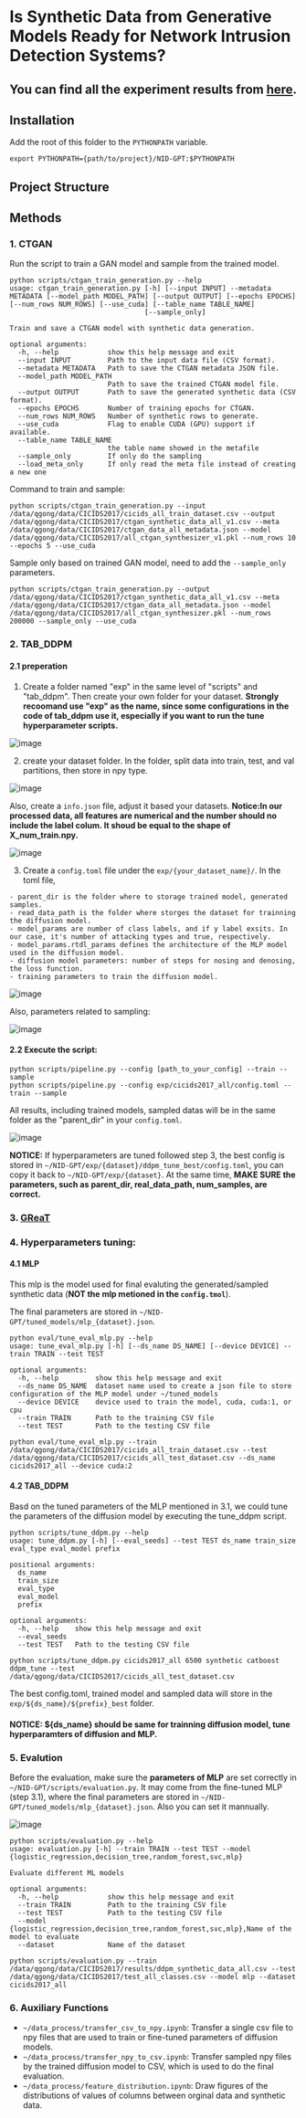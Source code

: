 # Is Synthetic Data from Generative Models Ready for Network Intrusion Detection Systems?

## You can find all the experiment results from [here](results/README.md).

## Installation
Add the root of this folder to the ```PYTHONPATH``` variable.
```
export PYTHONPATH={path/to/project}/NID-GPT:$PYTHONPATH
```

## Project Structure 

## Methods

### 1. CTGAN
Run the script to train a GAN model and sample from the trained model.  
```
python scripts/ctgan_train_generation.py --help
usage: ctgan_train_generation.py [-h] [--input INPUT] --metadata METADATA [--model_path MODEL_PATH] [--output OUTPUT] [--epochs EPOCHS] [--num_rows NUM_ROWS] [--use_cuda] [--table_name TABLE_NAME]
                                 [--sample_only]

Train and save a CTGAN model with synthetic data generation.

optional arguments:
  -h, --help            show this help message and exit
  --input INPUT         Path to the input data file (CSV format).
  --metadata METADATA   Path to save the CTGAN metadata JSON file.
  --model_path MODEL_PATH
                        Path to save the trained CTGAN model file.
  --output OUTPUT       Path to save the generated synthetic data (CSV format).
  --epochs EPOCHS       Number of training epochs for CTGAN.
  --num_rows NUM_ROWS   Number of synthetic rows to generate.
  --use_cuda            Flag to enable CUDA (GPU) support if available.
  --table_name TABLE_NAME
                        the table name showed in the metafile
  --sample_only         If only do the sampling
  --load_meta_only      If only read the meta file instead of creating a new one
```

Command to train and sample:
```
python scripts/ctgan_train_generation.py --input /data/qgong/data/CICIDS2017/cicids_all_train_dataset.csv --output /data/qgong/data/CICIDS2017/ctgan_synthetic_data_all_v1.csv --meta /data/qgong/data/CICIDS2017/ctgan_data_all_metadata.json --model /data/qgong/data/CICIDS2017/all_ctgan_synthesizer_v1.pkl --num_rows 10 --epochs 5 --use_cuda
```

Sample only based on trained GAN model, need to add the ```--sample_only``` parameters. 
```
python scripts/ctgan_train_generation.py --output /data/qgong/data/CICIDS2017/ctgan_synthetic_data_all_v1.csv --meta /data/qgong/data/CICIDS2017/ctgan_data_all_metadata.json --model /data/qgong/data/CICIDS2017/all_ctgan_synthesizer.pkl --num_rows 200000 --sample_only --use_cuda
```

### 2. TAB_DDPM

#### 2.1 preperation 
1. Create a folder named "exp" in the same level of "scripts" and "tab_ddpm". Then create your own folder for your dataset. **Strongly recoomand use "exp" as the name, since some configurations in the code of tab_ddpm use it, especially if you want to run the tune hyperparameter scripts.**

![image](resource/01_config_folder.png)

2. create your dataset folder. In the folder, split data into train, test, and val partitions, then store in npy type. 

![image](resource/03_data_folder.png)

Also, create a ```info.json``` file, adjust it based your datasets. **Notice:In our processed data, all features are numerical and the number should no include the label colum. It shoud be equal to the shape of X_num_train.npy.**

![image](resource/04_info_json.png)

3. Create a ```config.toml``` file under the ```exp/{your_dataset_name}/```. In the toml file, 
```
- parent_dir is the folder where to storage trained model, generated samples. 
- read_data_path is the folder where storges the dataset for trainning the diffusion model. 
- model_params are number of class labels, and if y label exsits. In our case, it's number of attacking types and true, respectively. 
- model_params.rtdl_params defines the architecture of the MLP model used in the diffusion model. 
- diffusion model parameters: number of steps for nosing and denosing, the loss function.  
- training parameters to train the diffusion model. 
```
![image](resource/02_toml_config.png)

Also, parameters related to sampling:

![image](resource/02_toml_config_sampling.png)


#### 2.2 Execute the script:
```
python scripts/pipeline.py --config [path_to_your_config] --train --sample 
python scripts/pipeline.py --config exp/cicids2017_all/config.toml --train --sample
```
All results, including trained models, sampled datas will be in the same folder as the "parent_dir" in your ```config.toml```.

![image](resource/05_gen_results.png)

**NOTICE:** If hyperparameters are tuned followed step 3, the best config is stored in ```~/NID-GPT/exp/{dataset}/ddpm_tune_best/config.toml```, you can copy it back to ```~/NID-GPT/exp/{dataset}```. At the same time, **MAKE SURE the parameters, such as parent_dir, real_data_path, num_samples, are correct.**

### 3. [GReaT](GReaT)


### 4. Hyperparameters tuning:
#### 4.1 MLP
This mlp is the model used for final evaluting the generated/sampled synthetic data (**NOT the mlp metioned in the ```config.tmol```**).

The final parameters are stored in ```~/NID-GPT/tuned_models/mlp_{dataset}.json```.


```
python eval/tune_eval_mlp.py --help
usage: tune_eval_mlp.py [-h] [--ds_name DS_NAME] [--device DEVICE] --train TRAIN --test TEST

optional arguments:
  -h, --help         show this help message and exit
  --ds_name DS_NAME  dataset name used to create a json file to store configuration of the MLP model under ~/tuned_models
  --device DEVICE    device used to train the model, cuda, cuda:1, or cpu
  --train TRAIN      Path to the training CSV file
  --test TEST        Path to the testing CSV file
```
```
python eval/tune_eval_mlp.py --train /data/qgong/data/CICIDS2017/cicids_all_train_dataset.csv --test /data/qgong/data/CICIDS2017/cicids_all_test_dataset.csv --ds_name cicids2017_all --device cuda:2
```

#### 4.2 TAB_DDPM
Basd on the tuned parameters of the MLP mentioned in 3.1, we could tune the parameters of the diffusion model by executing the tune_ddpm script. 

```
python scripts/tune_ddpm.py --help
usage: tune_ddpm.py [-h] [--eval_seeds] --test TEST ds_name train_size eval_type eval_model prefix

positional arguments:
  ds_name 
  train_size
  eval_type
  eval_model
  prefix

optional arguments:
  -h, --help    show this help message and exit
  --eval_seeds
  --test TEST   Path to the testing CSV file
```
```
python scripts/tune_ddpm.py cicids2017_all 6500 synthetic catboost ddpm_tune --test /data/qgong/data/CICIDS2017/cicids_all_test_dataset.csv
```

The best config.toml, trained model and sampled data will store in the ```exp/${ds_name}/${prefix}_best``` folder. 

#### NOTICE: ${ds_name} should be same for trainning diffusion model, tune hyperparamters of diffusion and MLP. 

### 5. Evalution 

Before the evaluation, make sure the **parameters of MLP** are set correctly in ```~/NID-GPT/scripts/evaluation.py```. It may come from the fine-tuned MLP (step 3.1), where the final parameters are stored in ```~/NID-GPT/tuned_models/mlp_{dataset}.json```. Also you can set it mannually. 

![image](resource/06_eval_dataset_mlp_config.png)

```
python scripts/evaluation.py --help
usage: evaluation.py [-h] --train TRAIN --test TEST --model {logistic_regression,decision_tree,random_forest,svc,mlp}

Evaluate different ML models

optional arguments:
  -h, --help            show this help message and exit
  --train TRAIN         Path to the training CSV file
  --test TEST           Path to the testing CSV file
  --model               {logistic_regression,decision_tree,random_forest,svc,mlp},Name of the model to evaluate
  --dataset             Name of the dataset
```

```
python scripts/evaluation.py --train /data/qgong/data/CICIDS2017/results/ddpm_synthetic_data_all.csv --test /data/qgong/data/CICIDS2017/test_all_classes.csv --model mlp --dataset cicids2017_all
```

### 6. Auxiliary Functions
- ```~/data_process/transfer_csv_to_npy.ipynb```: Transfer a single csv file to npy files that are used to train or fine-tuned parameters of diffusion models. 
- ```~/data_process/transfer_npy_to_csv.ipynb```: Transfer sampled npy files by the trained diffusion model to CSV, which is used to do the final evaluation.  
- ```~/data_process/feature_distribution.ipynb```: Draw figures of the distributions of values of columns between orginal data and synthetic data. 
